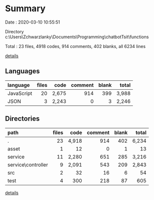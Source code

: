 # Summary

Date : 2020-03-10 10:55:51

Directory c:\Users\Zchwarzlanky\Documents\Programming\chatbotTsit\functions

Total : 23 files,  4918 codes, 914 comments, 402 blanks, all 6234 lines

[details](details.md)

## Languages
| language | files | code | comment | blank | total |
| :--- | ---: | ---: | ---: | ---: | ---: |
| JavaScript | 20 | 2,675 | 914 | 399 | 3,988 |
| JSON | 3 | 2,243 | 0 | 3 | 2,246 |

## Directories
| path | files | code | comment | blank | total |
| :--- | ---: | ---: | ---: | ---: | ---: |
| . | 23 | 4,918 | 914 | 402 | 6,234 |
| asset | 1 | 12 | 0 | 1 | 13 |
| service | 11 | 2,280 | 651 | 285 | 3,216 |
| service\controller | 9 | 2,091 | 543 | 209 | 2,843 |
| src | 2 | 32 | 16 | 6 | 54 |
| test | 4 | 300 | 218 | 87 | 605 |

[details](details.md)